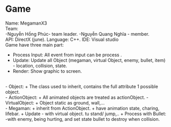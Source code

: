 # Game

Name: MegamanX3 <br>
Team:<br>
      -Nguyễn Hồng Phúc- team leader.
      -Nguyễn Quang Nghĩa - member.
<br>
API: DirectX (june).
Language: C++.
IDE: Visual studio
<br>
Game have three main part:
- Process Input: All event from input can be process .
- Update: Update all Object (megaman, virtual Object, enemy, bullet, item) - location, collision, state.
- Render: Show graphic to screen.
<br>
- Object:
+ The class used to inherit, contains the full attribute 1 possible object.
<br>
- ActionObject:
+ All animated objects are treated as actionObject.
- VirtualObject:
+ Object static as ground, wall,...
<br>
- Megaman:
+ inherit from ActionObject.
+ have animation state, charing, lifebar.
+ Update - with virtual object. tu stand/ jump,..
+ Process with Bullet: -with enemy, being hurting, and set state bullet to destroy when collision.
